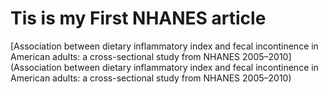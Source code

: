 # Tis is my First NHANES article

[Association between dietary inflammatory index and fecal incontinence in American adults: a cross-sectional study from NHANES 2005–2010](Association between dietary inflammatory index and fecal incontinence in American adults: a cross-sectional study from NHANES 2005–2010)

